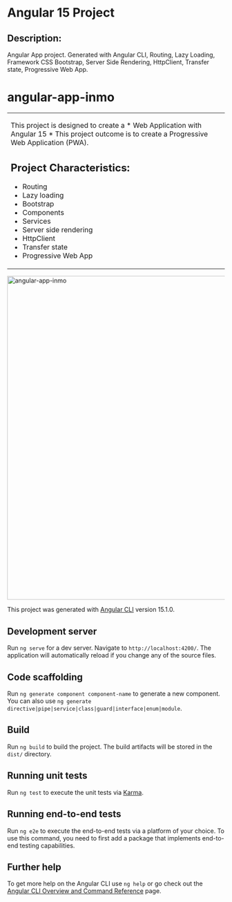 # Angular 15 Project

## Description:
Angular App project. Generated with Angular CLI, Routing, Lazy Loading, Framework CSS Bootstrap, Server Side Rendering, HttpClient, Transfer state, Progressive Web App.


 # angular-app-inmo

<table>
<tr>
<td>

This project is designed to create a * Web Application with Angular 15 *
This project outcome is to create a Progressive Web Application (PWA).



## Project Characteristics:

* Routing
* Lazy loading
* Bootstrap
* Components
* Services
* Server side rendering
* HttpClient
* Transfer state
* Progressive Web App


</td>
</tr>
</table>



<img width="750" alt="angular-app-inmo" src="https://i.postimg.cc/brC613Tt/p12.png">



This project was generated with [Angular CLI](https://github.com/angular/angular-cli) version 15.1.0.

## Development server

Run `ng serve` for a dev server. Navigate to `http://localhost:4200/`. The application will automatically reload if you change any of the source files.

## Code scaffolding

Run `ng generate component component-name` to generate a new component. You can also use `ng generate directive|pipe|service|class|guard|interface|enum|module`.

## Build

Run `ng build` to build the project. The build artifacts will be stored in the `dist/` directory.

## Running unit tests

Run `ng test` to execute the unit tests via [Karma](https://karma-runner.github.io).

## Running end-to-end tests

Run `ng e2e` to execute the end-to-end tests via a platform of your choice. To use this command, you need to first add a package that implements end-to-end testing capabilities.

## Further help

To get more help on the Angular CLI use `ng help` or go check out the [Angular CLI Overview and Command Reference](https://angular.io/cli) page.
